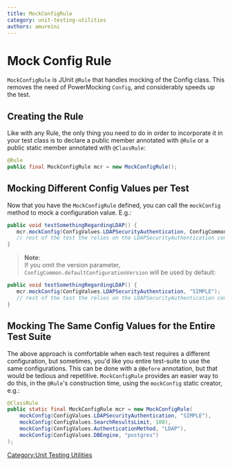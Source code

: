 ```yaml
---
title: MockConfigRule
category: unit-testing-utilities
authors: amureini
---
```


# Mock Config Rule

`MockConfigRule` is JUnit `@Rule` that handles mocking of the Config
class. This removes the need of PowerMocking `Config`, and considerably
speeds up the test.

## Creating the Rule

Like with any Rule, the only thing you need to do in order to
incorporate it in your test class is to declare a public member
annotated with `@Rule` or a public static member annotated with
`@ClassRule`:

```java
@Rule
public final MockConfigRule mcr = new MockConfigRule();
```

## Mocking Different Config Values per Test

Now that you have the `MockConfigRule` defined, you can call the
`mockConfig` method to mock a configuration value. E.g.:

```java
public void testSomethingRegardingLDAP() {
   mcr.mockConfig(ConfigValues.LDAPSecurityAuthentication, ConfigCommon.defaultConfigurationVersion, "SIMPLE");
   // rest of the test the relies on the LDAPSecurityAuthentication configuraion.
}
```

>**Note**:<br/>
> If you omit the version parameter,
> `ConfigCommon.defaultConfigurationVersion` will be used by default:

```java
public void testSomethingRegardingLDAP() {
   mcr.mockConfig(ConfigValues.LDAPSecurityAuthentication, "SIMPLE");
   // rest of the test the relies on the LDAPSecurityAuthentication configuraion.
}
```

## Mocking The Same Config Values for the Entire Test Suite

The above approach is comfortable when each test requires a different
configuration, but sometimes, you'd like you entire test-suite to use
the same configurations. This can be done with a `@Before` annotation,
but that would be tedious and repetitive. `MockConfigRule` provides an
easier way to do this, in the `@Rule`'s construction time, using the
`mockConfig` static creator, e.g.:

```java
@ClassRule
public static final MockConfigRule mcr = new MockConfigRule(
    mockConfig(ConfigValues.LDAPSecurityAuthentication, "SIMPLE"),
    mockConfig(ConfigValues.SearchResultsLimit, 100),
    mockConfig(ConfigValues.AuthenticationMethod, "LDAP"),
    mockConfig(ConfigValues.DBEngine, "postgres")
);
```

[Category:Unit Testing Utilities](/develop/dev-process/unit-testing-utilities/)
